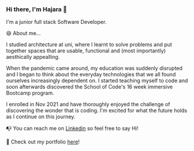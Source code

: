 ### Hi there, I'm Hajara 👋

I'm a junior full stack Software Developer.

😄 About me...

I studied architecture at uni, where I learnt to solve problems and put together spaces that are usable, functional and (most importantly) aesthically appealling. 

When the pandemic came around, my education was suddenly disrupted and I began to think about the everyday technologies that we all found ourselves increasingly dependent on. I started teaching myself to code and soon afterwards discovered the School of Code's 16 week immersive Bootcamp program.

I enrolled in Nov 2021 and have thoroughly enjoyed the challenge of discovering the wonder that is coding. I'm excited for what the future holds as I continue on this journey.

📭 You can reach me on [Linkedin](https://www.linkedin.com/in/hajara-iyal-363340120/) so feel free to say Hi! 

🔮 Check out my portfolio [here](https://hajaraiyal.netlify.app/)!

